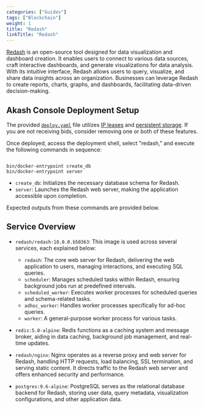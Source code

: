 ```yaml
---
categories: ["Guides"]
tags: ["Blockchain"]
weight: 1
title: "Redash"
linkTitle: "Redash"
---
```



[Redash](https://redash.io/) is an open-source tool designed for data visualization and dashboard creation. It enables users to connect to various data sources, craft interactive dashboards, and generate visualizations for data analysis. With its intuitive interface, Redash allows users to query, visualize, and share data insights across an organization. Businesses can leverage Redash to create reports, charts, graphs, and dashboards, facilitating data-driven decision-making.

## Akash Console Deployment Setup

The provided [`deploy.yaml`](https://github.com/akash-network/awesome-akash/blob/master/Redash/deploy.yaml) file utilizes [IP leases](/docs/network-features/ip-leases) and [persistent storage](https://akash.network/docs/network-features/persistent-storage). If you are not receiving bids, consider removing one or both of these features.

Once deployed, access the deployment shell, select "redash," and execute the following commands in sequence:

```

bin/docker-entrypoint create_db
bin/docker-entrypoint server

```

- `create_db`: Initializes the necessary database schema for Redash.
- `server`: Launches the Redash web server, making the application accessible upon completion.

Expected outputs from these commands are provided below.

## Service Overview

- `redash/redash:10.0.0.b50363`: This image is used across several services, each explained below:

    - `redash`: The core web server for Redash, delivering the web application to users, managing interactions, and executing SQL queries.
    - `scheduler`: Manages scheduled tasks within Redash, ensuring background jobs run at predefined intervals.
    - `scheduled_worker`: Executes worker processes for scheduled queries and schema-related tasks.
    - `adhoc_worker`: Handles worker processes specifically for ad-hoc queries.
    - `worker`: A general-purpose worker process for various tasks.

- `redis:5.0-alpine`: Redis functions as a caching system and message broker, aiding in data caching, background job management, and real-time updates.

- `redash/nginx`: Nginx operates as a reverse proxy and web server for Redash, handling HTTP requests, load balancing, SSL termination, and serving static content. It directs traffic to the Redash web server and offers enhanced security and performance.

- `postgres:9.6-alpine`: PostgreSQL serves as the relational database backend for Redash, storing user data, query metadata, visualization configurations, and other application data.